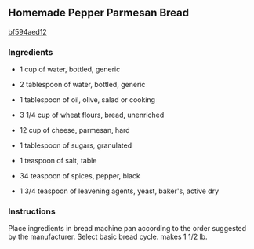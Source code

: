 ## Homemade Pepper Parmesan Bread

[bf594aed12](http://www.food.com/recipe/homemade-pepper-parmesan-bread-76149)

### Ingredients

 - 1 cup of water, bottled, generic

 - 2 tablespoon of water, bottled, generic

 - 1 tablespoon of oil, olive, salad or cooking

 - 3 1/4 cup of wheat flours, bread, unenriched

 - 12 cup of cheese, parmesan, hard

 - 1 tablespoon of sugars, granulated

 - 1 teaspoon of salt, table

 - 34 teaspoon of spices, pepper, black

 - 1 3/4 teaspoon of leavening agents, yeast, baker's, active dry

### Instructions

Place ingredients in bread machine pan according to the order suggested by the manufacturer. Select basic bread cycle. makes 1 1/2 lb.